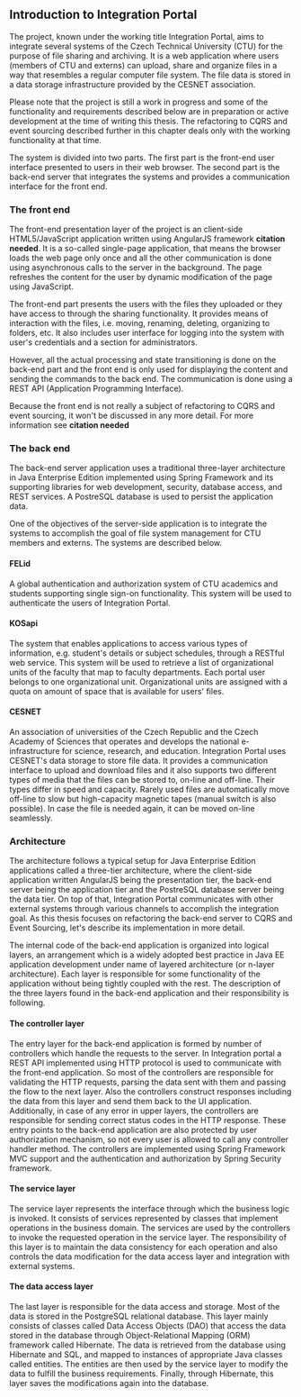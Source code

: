 ## Introduction to Integration Portal

The project, known under the working title Integration Portal, aims to integrate several systems of the Czech Technical University (CTU) for the purpose of file sharing and archiving. It is a web application where users (members of CTU and externs) can upload, share and organize files in a way that resembles a regular computer file system. The file data is stored in a data storage infrastructure provided by the CESNET association. 

Please note that the project is still a work in progress and some of the functionality and requirements described below are in preparation or active development at the time of writing this thesis. The refactoring to CQRS and event sourcing described further in this chapter deals only with the working functionality at that time.

The system is divided into two parts. The first part is the front-end user interface presented to users in their web browser. The second part is the back-end server that integrates the systems and provides a communication interface for the front end.


### The front end

The front-end presentation layer of the project is an client-side HTML5/JavaScript application written using AngularJS framework **citation needed**. It is a so-called single-page application, that means the browser loads the web page only once and all the other communication is done using asynchronous calls to the server in the background. The page refreshes the content for the user by dynamic modification of the page using JavaScript.

The front-end part presents the users with the files they uploaded or they have access to through the sharing functionality. It provides means of interaction with the files, i.e. moving, renaming, deleting, organizing to folders, etc. It also includes user interface for logging into the system with user's credentials and a section for administrators. 

However, all the actual processing and state transitioning is done on the back-end part and the front end is only used for displaying the content and sending the commands to the back end. The communication is done using a REST API (Application Programming Interface).

Because the front end is not really a subject of refactoring to CQRS and event sourcing, it won't be discussed in any more detail. For more information see **citation needed**


### The back end

The back-end server application uses a traditional three-layer architecture in Java Enterprise Edition implemented using Spring Framework and its supporting libraries for web development, security, database access, and REST services. A PostreSQL database is used to persist the application data.

One of the objectives of the server-side application is to integrate the systems to accomplish the goal of file system management for CTU members and externs. The systems are described below.

#### FELid

A global authentication and authorization system of CTU academics and students supporting single sign-on functionality. This system will be used to authenticate the users of Integration Portal.

#### KOSapi

The system that enables applications to access various types of information, e.g. student's details or subject schedules, through a RESTful web service. This system will be used to retrieve a list of organizational units of the faculty that map to faculty departments. Each portal user belongs to one organizational unit. Organizational units are assigned with a quota on amount of space that is available for users' files.

#### CESNET 

An association of universities of the Czech Republic and the Czech Academy of Sciences that operates and develops the national e-infrastructure for science, research, and education. Integration Portal uses CESNET's data storage to store file data. It provides a communication interface to upload and download files and it also supports two different types of media that the files can be stored to, on-line and off-line. Their types differ in speed and capacity. Rarely used files are automatically move off-line to slow but high-capacity magnetic tapes (manual switch is also possible). In case the file is needed again, it can be moved on-line seamlessly.

### Architecture

The architecture follows a typical setup for Java Enterprise Edition applications called a three-tier architecture, where the client-side application written AngularJS being the presentation tier, the back-end server being the application tier and the PostreSQL database server being the data tier. On top of that, Integration Portal communicates with other external systems through various channels to accomplish the integration goal. As this thesis focuses on refactoring the back-end server to CQRS and Event Sourcing, let's describe its implementation in more detail. 

The internal code of the back-end application is organized into logical layers, an arrangement which is a widely adopted best practice in Java EE application development under name of layered architecture (or n-layer architecture). Each layer is responsible for some functionality of the application without being tightly coupled with the rest. The description of the three layers found in the back-end application and their responsibility is following.

#### The controller layer
The entry layer for the back-end application is formed by number of controllers which handle the requests to the server. In Integration portal a REST API implemented using HTTP protocol is used to communicate with the front-end application. So most of the controllers are responsible for validating the HTTP requests, parsing the data sent with them and passing the flow to the next layer. Also the controllers construct responses including the data from this layer and send them back to the UI application. Additionally, in case of any error in upper layers, the controllers are responsible for sending correct status codes in the HTTP response. These entry points to the back-end application are also protected by user authorization mechanism, so not every user is allowed to call any controller handler method. The controllers are implemented using Spring Framework MVC support and the authentication and authorization by Spring Security framework.

#### The service layer
The service layer represents the interface through which the business logic is invoked. It consists of services represented by classes that implement operations in the business domain. The services are used by the controllers to invoke the requested operation in the service layer. The responsibility of this layer is to maintain the data consistency for each operation and also controls the data modification for the data access layer and integration with external systems.

#### The data access layer
The last layer is responsible for the data access and storage. Most of the data is stored in the PostgreSQL relational database. This layer mainly consists of classes called Data Access Objects (DAO) that access the data stored in the database through Object-Relational Mapping (ORM) framework called Hibernate. The data is retrieved from the database using Hibernate and SQL, and mapped to instances of appropriate Java classes called entities. The entities are then used by the service layer to modify the data to fulfill the business requirements. Finally, through Hibernate, this layer saves the modifications again into the database.

